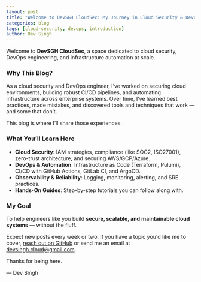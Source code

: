 ```yaml
---
layout: post
title: "Welcome to DevSGH CloudSec: My Journey in Cloud Security & DevOps"
categories: blog
tags: [cloud-security, devops, introduction]
author: Dev Singh
---
```

Welcome to **DevSGH CloudSec**, a space dedicated to cloud security, DevOps engineering, and infrastructure automation at scale.

### Why This Blog?

As a cloud security and DevOps engineer, I’ve worked on securing cloud environments, building robust CI/CD pipelines, and automating infrastructure across enterprise systems. Over time, I’ve learned best practices, made mistakes, and discovered tools and techniques that work — and some that don’t.

This blog is where I’ll share those experiences.

### What You’ll Learn Here

- **Cloud Security**: IAM strategies, compliance (like SOC2, ISO27001), zero-trust architecture, and securing AWS/GCP/Azure.
- **DevOps & Automation**: Infrastructure as Code (Terraform, Pulumi), CI/CD with GitHub Actions, GitLab CI, and ArgoCD.
- **Observability & Reliability**: Logging, monitoring, alerting, and SRE practices.
- **Hands-On Guides**: Step-by-step tutorials you can follow along with.

### My Goal

To help engineers like you build **secure, scalable, and maintainable cloud systems** — without the fluff.

Expect new posts every week or two. If you have a topic you'd like me to cover, [reach out on GitHub](https://github.com/devsgh-cloudsec) or send me an email at [devsingh.cloud@gmail.com](mailto:devsingh.cloud@gmail.com).

Thanks for being here.

— Dev Singh
